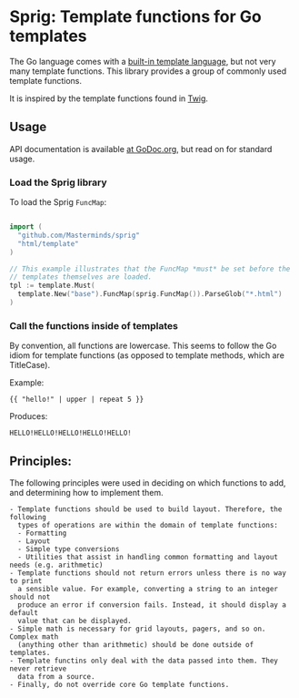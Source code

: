 # Sprig: Template functions for Go templates

The Go language comes with a [built-in template
language](http://golang.org/pkg/text/template/), but not
very many template functions. This library provides a group of commonly
used template functions.

It is inspired by the template functions found in
[Twig](http://twig.sensiolabs.org/documentation).

## Usage

API documentation is available [at GoDoc.org](http://godoc.org/github.com/Masterminds/sprig), but
read on for standard usage.

### Load the Sprig library

To load the Sprig `FuncMap`:

```go

import (
  "github.com/Masterminds/sprig"
  "html/template"
)

// This example illustrates that the FuncMap *must* be set before the
// templates themselves are loaded.
tpl := template.Must(
  template.New("base").FuncMap(sprig.FuncMap()).ParseGlob("*.html")
)


```

### Call the functions inside of templates

By convention, all functions are lowercase. This seems to follow the Go
idiom for template functions (as opposed to template methods, which are
TitleCase).


Example:

```
{{ "hello!" | upper | repeat 5 }}
```

Produces:

```
HELLO!HELLO!HELLO!HELLO!HELLO!
```


## Principles:

The following principles were used in deciding on which functions to add, and
determining how to implement them.

	- Template functions should be used to build layout. Therefore, the following
	  types of operations are within the domain of template functions:
	  - Formatting
	  - Layout
	  - Simple type conversions
	  - Utilities that assist in handling common formatting and layout needs (e.g. arithmetic)
	- Template functions should not return errors unless there is no way to print
	  a sensible value. For example, converting a string to an integer should not
	  produce an error if conversion fails. Instead, it should display a default
	  value that can be displayed.
	- Simple math is necessary for grid layouts, pagers, and so on. Complex math
	  (anything other than arithmetic) should be done outside of templates.
	- Template functins only deal with the data passed into them. They never retrieve
	  data from a source.
	- Finally, do not override core Go template functions.

